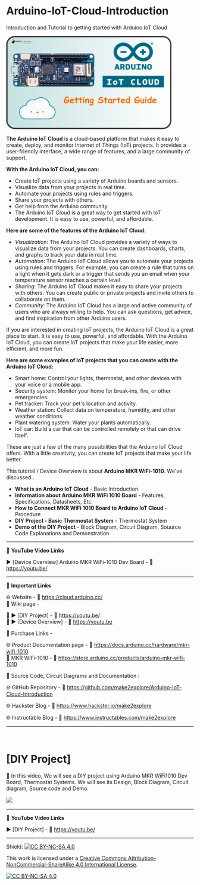 # Arduino-IoT-Cloud-Introduction
Introduction and Tutorial to getting started with Arduino IoT Cloud  
  
<img src="/Images/m2e-Arduino-IoT-YT-thumb.jpg" height="250" >  

  
**The Arduino IoT Cloud** is a cloud-based platform that makes it easy to create, deploy, and monitor Internet of Things (IoT) projects. It provides a user-friendly interface, a wide range of features, and a large community of support.  

**With the Arduino IoT Cloud, you can:**  

- Create IoT projects using a variety of Arduino boards and sensors.
- Visualize data from your projects in real time.
- Automate your projects using rules and triggers.
- Share your projects with others.
- Get help from the Arduino community.
- The Arduino IoT Cloud is a great way to get started with IoT development. It is easy to use, powerful, and affordable.

**Here are some of the features of the Arduino IoT Cloud:**  

- *Visualization*: The Arduino IoT Cloud provides a variety of ways to visualize data from your projects. You can create dashboards, charts, and graphs to track your data in real time.
- *Automation*: The Arduino IoT Cloud allows you to automate your projects using rules and triggers. For example, you can create a rule that turns on a light when it gets dark or a trigger that sends you an email when your temperature sensor reaches a certain level.
- *Sharing*: The Arduino IoT Cloud makes it easy to share your projects with others. You can create public or private projects and invite others to collaborate on them.
- *Community*: The Arduino IoT Cloud has a large and active community of users who are always willing to help. You can ask questions, get advice, and find inspiration from other Arduino users.  

If you are interested in creating IoT projects, the Arduino IoT Cloud is a great place to start. It is easy to use, powerful, and affordable. With the Arduino IoT Cloud, you can create IoT projects that make your life easier, more efficient, and more fun.  

**Here are some examples of IoT projects that you can create with the Arduino IoT Cloud:**  

- Smart home: Control your lights, thermostat, and other devices with your voice or a mobile app.
- Security system: Monitor your home for break-ins, fire, or other emergencies.
- Pet tracker: Track your pet's location and activity.
- Weather station: Collect data on temperature, humidity, and other weather conditions.
- Plant watering system: Water your plants automatically.
- IoT car: Build a car that can be controlled remotely or that can drive itself.  

These are just a few of the many possibilities that the Arduino IoT Cloud offers. With a little creativity, you can create IoT projects that make your life better.


This tutorial / Device Overview is about **Arduino MKR WiFi-1010**. We've discussed..  
- **What is an Arduino IoT Cloud** - Basic Introduction. 
- **Information about Arduino MKR WiFi 1010 Board** - Features, Specifications, Datasheets, Etc.  
- **How to Connect MKR WiFi 1010 Board to Arduino IoT Cloud** - Procedure
- **DIY Project -  Basic Thermostat System** - Thermostat System
- **Demo of the DIY Project**  - Block Diagram, Circuit Diagram, Souurce Code Explanations and Demonstration  


------------------------------------------------------------------------------------------------------

📕 **YouTube Video Links**  

▶️ [Device Overview] Arduino MKR WiFi-1010 Dev Board   - 🔗 https://youtu.be/

-------------------------------------------------------------------------------------------------------
📒 **Important Links**  
 
🌐 Website - 🔗 https://cloud.arduino.cc/  
📜 Wiki page - 

📌 ▶️ [DIY Project]  - 🔗 https://youtu.be/  
📌 ▶️ [Device Overview] - 🔗 https://youtu.be   

🔴 Purchase Links -  

🌐 Product Documentation page - 🔗 https://docs.arduino.cc/hardware/mkr-wifi-1010    
🛒 MKR WiFi-1010  -  🔗 https://store.arduino.cc/products/arduino-mkr-wifi-1010   


📜 Source Code, Circuit Diagrams and Documentation :  

🌐 GitHub Repository - 🔗 https://github.com/make2explore/Arduino-IoT-Cloud-Introduction  
  
🌐 Hackster Blog - 🔗 https://www.hackster.io/make2explore  
  
🌐 Instructable Blog - 🔗 https://www.instructables.com/make2explore  

------------------------------------------------------------------------------------------  

<br />

# [DIY Project]

🚩  In this video, We will see a DIY project using Arduino MKR WiFi1010 Dev Board, Thermostat Systems. We will see its Design, Block Diagram, Circuit diagram, Source code and Demo.    
 
 <img src="/Images/m2e-personal-weather-station.jpg" height="250" >

 ------------------------------------------------------------------------------------------------------

📕 **YouTube Video Links**  

▶️ [DIY Project]  - 🔗 https://youtu.be/

------------------------------------------------------------------------------------------  

Shield: [![CC BY-NC-SA 4.0][cc-by-nc-sa-shield]][cc-by-nc-sa]

This work is licensed under a
[Creative Commons Attribution-NonCommercial-ShareAlike 4.0 International License][cc-by-nc-sa].

[![CC BY-NC-SA 4.0][cc-by-nc-sa-image]][cc-by-nc-sa]

[cc-by-nc-sa]: http://creativecommons.org/licenses/by-nc-sa/4.0/
[cc-by-nc-sa-image]: https://licensebuttons.net/l/by-nc-sa/4.0/88x31.png
[cc-by-nc-sa-shield]: https://img.shields.io/badge/License-CC%20BY--NC--SA%204.0-lightgrey.svg